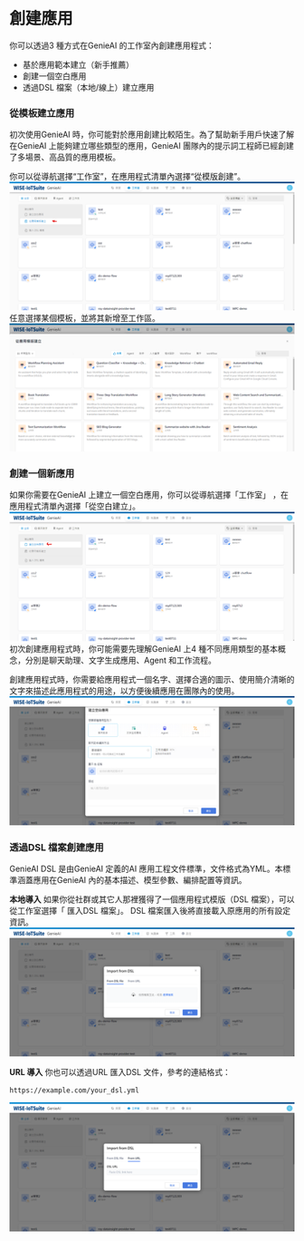 # 創建應用 
你可以透過3 種方式在GenieAI 的工作室內創建應用程式：
- 基於應用範本建立（新手推薦）
- 創建一個空白應用
- 透過DSL 檔案（本地/線上）建立應用

### 從模板建立應用
初次使用GenieAI 時，你可能對於應用創建比較陌生。為了幫助新手用戶快速了解在GenieAI 上能夠建立哪些類型的應用，GenieAI 團隊內的提示詞工程師已經創建了多場景、高品質的應用模板。

你可以從導航選擇“工作室”，在應用程式清單內選擇“從模版創建”。
![從模板建立應用](/建構/images/從模板建立應用.png)
任意選擇某個模板，並將其新增至工作區。
![任意選擇某個模板](/建構/images/任意選擇某個模板.png)
### 創建一個新應用
如果你需要在GenieAI 上建立一個空白應用，你可以從導航選擇「工作室」 ，在應用程式清單內選擇「從空白建立」。
![從空白建立.png](/建構/images/從空白建立.png)
初次創建應用程式時，你可能需要先理解GenieAI 上4 種不同應用類型的基本概念，分別是聊天助理、文字生成應用、Agent 和工作流程。

創建應用程式時，你需要給應用程式一個名字、選擇合適的圖示、使用簡介清晰的文字來描述此應用程式的用途，以方便後續應用在團隊內的使用。
![創建空白應用](/建構/images/創建空白應用.png)

### 透過DSL 檔案創建應用
GenieAI DSL 是由GenieAI 定義的AI 應用工程文件標準，文件格式為YML。本標準涵蓋應用在GenieAI 內的基本描述、模型參數、編排配置等資訊。

**本地導入**
如果你從社群或其它人那裡獲得了一個應用程式模版（DSL 檔案），可以從工作室選擇「 匯入DSL 檔案」。 DSL 檔案匯入後將直接載入原應用的所有設定資訊。
![本地導入](/建構/images/本地導入.png)

**URL 導入**
你也可以透過URL 匯入DSL 文件，參考的連結格式：
```
https://example.com/your_dsl.yml
```
![URL導入.png)](/建構/images/URL導入.png)
